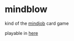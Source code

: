 # mindblow
kind of the [mindjob](https://www.mindjobgame.com/) card game


playable in [here](https://mindblow.surge.sh)